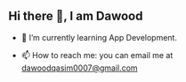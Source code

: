 ## Hi there 👋, I am Dawood

- 🌱 I’m currently learning App Development.

- 📫 How to reach me: you can email me at dawoodqasim0007@gmail.com
